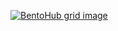 [![BentoHub grid image](https://cloud.appwrite.io/v1/storage/buckets/667d390e003b1971a8be/files/66c741a80028bfb0d134/preview?project=667d35ca0017fb21fc6c)](https://bentohub.netlify.app/)
